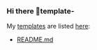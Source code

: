 ### Hi there 👋template-

My [templates] are listed [here][templates]:
- [README.md][template-readme]



[templates]: /templates
[template-readme]: /templates/TEMPLADE-README.md
